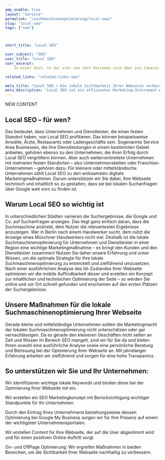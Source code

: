```yaml
---
amp_enable: true
layout: "service"
permalink: "/suchmaschinenoptimierung/local-seo/"
slug: "local-seo"
tags: ["seo"]



short_title: "Local SEO"

user_subject: "SEO"
user_title: "Local SEO"
user_excerpt: 
    In einer Zeit, in der vier von fünf Personen sich über ein lokales Geschäft oder einen Dienstleister im Internet informieren, bevor sie es tatsächlich aufsuchen, ist die regionale Online-Präsenz eines Unternehmens besonders wichtig. Lokale Suchmaschinenoptimierung zielt darauf ab, dass eine Webseite in einem bestimmten geografischen Bereich eine hohe Platzierung für relevante Suchanfragen oder Keywords generiert. 

related_links: "related-links-seo"

meta_title: "Local SEO » Die lokale Sichtbarkeit Ihrer Webseite verbessern"
meta_description: "Local SEO ist ein effizientes Marketing-Instrument ► Wir bringen Ihre Webseite auf die erste Seite für lokale Suchanfragen! Hier zum kostenlosen Erstgespräch ✓"
---
```

NEW CONTENT  

## Local SEO – für wen? 
Das bedeutet, dass Unternehmen und Dienstleister, die einen festen Standort haben, von Local SEO profitieren. Das können beispielsweise Anwälte, Ärzte, Restaurants oder Ladengeschäfte sein. Sogenannte Service Area Businesses, die ihre Dienstleistungen in einem bestimmten Gebiet anbieten, gehören ebenso zu den Unternehmen, die ihren Erfolg durch Local SEO vergrößern können. Aber auch weiterverbreitete Unternehmen mit mehreren festen Standorten – also Unternehmensketten oder Franchise-Unternehmen – gehören dazu.
Für kleinere oder mittelständische Unternehmen zählt Local SEO zu den wirksamsten digitale Marketingmaßnahmen. Darum unterstützen wir Sie dabei, Ihre Webseite technisch und inhaltlich so zu gestalten, dass sie bei lokalen Suchanfragen über Google weit vorn zu finden ist. 

## Warum Local SEO so wichtig ist
In unterschiedlichen Städten variieren die Suchergebnisse, die Google und Co. auf Suchanfragen anzeigen. Das liegt ganz einfach daran, dass die Suchmaschine anstrebt, dem Nutzer die relevantesten Ergebnisse anzuzeigen. Wer in Berlin nach einem Handwerker sucht, dem nützt die Anzeige eines Münchner Handwerkers nicht viel. Deshalb ist die lokale Suchmaschinenoptimierung für Unternehmen und Dienstleister in einer Region eine wichtige Marketingmaßnahme – es bringt den Kunden und den Dienstleister zusammen! 
Nutzen Sie daher unsere Erfahrung und unser Wissen, um die optimale Strategie für Ihre lokale Suchmaschinenoptimierung zu entwickelt und zielführend umzusetzen. Nach einer ausführlichen Analyse des Ist-Zustandes Ihrer Webseite optimieren wir die mobile Auffindbarkeit dieser und erstellen ein Konzept zur inhaltlichen und technischen Optimierung der Seite – so werden Sie online und vor Ort schnell gefunden und erscheinen auf den ersten Plätzen der Suchergebnisse. 

## Unsere Maßnahmen für die lokale Suchmaschinenoptimierung Ihrer Webseite
Gerade kleine und mittelständige Unternehmen sollten die Marketingmacht der lokalen Suchmaschinenoptimierung nicht unterschätzen oder gar vernachlässigen. Da es gerade den kleineren Geschäften nicht selten an Zeit und Wissen im Bereich SEO mangelt, sind wir für Sie da und bieten Ihnen sowohl eine ausführliche Analyse sowie eine persönliche Beratung und Betreuung bei der Optimierung Ihrer Webseite an. Mit jahrelanger Erfahrung arbeiten wir zielführend und sorgen für eine hohe Transparenz. 

## So unterstützen wir Sie und Ihr Unternehmen: 
Wir identifizieren wichtige lokale Keywords und binden diese bei der Optimierung Ihrer Webseite mit ein.

Wir erstellen ein SEO Marketingkonzept mit Berücksichtigung wichtiger Standpunkte für Ihr Unternehmen.

Durch den Eintrag Ihres Unternehmens beziehungsweise dessen Optimierung bei Google My Business sorgen wir für Ihre Präsenz auf einem der wichtigsten Unternehmensportalen.  

Wir erstellen Content für Ihre Webseite, der auf die User abgestimmt wird und für einen positiven Online-Auftritt sorgt. 

On- und OffPage Optimierung: Wir ergreifen Maßnahmen in beiden Bereichen, um die Sichtbarkeit Ihrer Webseite nachhaltig zu verbessern. 
